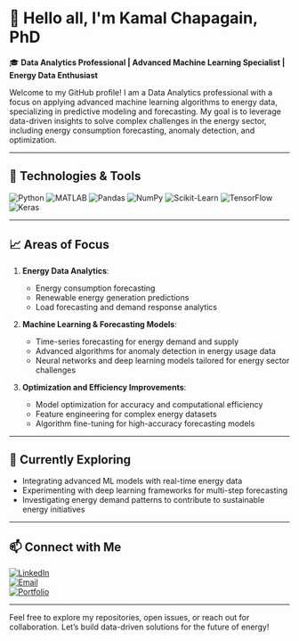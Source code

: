 # 👋 Hello all, I'm Kamal Chapagain, PhD

🎓 **Data Analytics Professional | Advanced Machine Learning Specialist | Energy Data Enthusiast**

Welcome to my GitHub profile! I am a Data Analytics professional with a focus on applying advanced machine learning algorithms to energy data, specializing in predictive modeling and forecasting. My goal is to leverage data-driven insights to solve complex challenges in the energy sector, including energy consumption forecasting, anomaly detection, and optimization.

---

## 🔧 Technologies & Tools

![Python](https://img.shields.io/badge/Python-3776AB?style=for-the-badge&logo=python&logoColor=white)
![MATLAB](https://img.shields.io/badge/MATLAB-0076A8?style=for-the-badge&logo=mathworks&logoColor=white)
![Pandas](https://img.shields.io/badge/Pandas-150458?style=for-the-badge&logo=pandas&logoColor=white)
![NumPy](https://img.shields.io/badge/NumPy-013243?style=for-the-badge&logo=numpy&logoColor=white)
![Scikit-Learn](https://img.shields.io/badge/Scikit--Learn-F7931E?style=for-the-badge&logo=scikit-learn&logoColor=white)
![TensorFlow](https://img.shields.io/badge/TensorFlow-FF6F00?style=for-the-badge&logo=tensorflow&logoColor=white)
![Keras](https://img.shields.io/badge/Keras-D00000?style=for-the-badge&logo=keras&logoColor=white)

---

## 📈 Areas of Focus

1. **Energy Data Analytics**:
   - Energy consumption forecasting
   - Renewable energy generation predictions
   - Load forecasting and demand response analytics

2. **Machine Learning & Forecasting Models**:
   - Time-series forecasting for energy demand and supply
   - Advanced algorithms for anomaly detection in energy usage data
   - Neural networks and deep learning models tailored for energy sector challenges

3. **Optimization and Efficiency Improvements**:
   - Model optimization for accuracy and computational efficiency
   - Feature engineering for complex energy datasets
   - Algorithm fine-tuning for high-accuracy forecasting models

---

## 🌱 Currently Exploring

- Integrating advanced ML models with real-time energy data
- Experimenting with deep learning frameworks for multi-step forecasting
- Investigating energy demand patterns to contribute to sustainable energy initiatives

---

## 📫 Connect with Me

[![LinkedIn](https://img.shields.io/badge/LinkedIn-%230077B5.svg?style=for-the-badge&logo=linkedin&logoColor=white)](https://www.linkedin.com/in/kamalchapagain1/)  
[![Email](https://img.shields.io/badge/Email-D14836?style=for-the-badge&logo=gmail&logoColor=white)](mailto:kamal.chapagain@ku.edu.np)  
[![Portfolio](https://img.shields.io/badge/Portfolio-000000?style=for-the-badge&logo=About.me&logoColor=white)](https://your-portfolio-url.com)

---

Feel free to explore my repositories, open issues, or reach out for collaboration. Let’s build data-driven solutions for the future of energy! 


